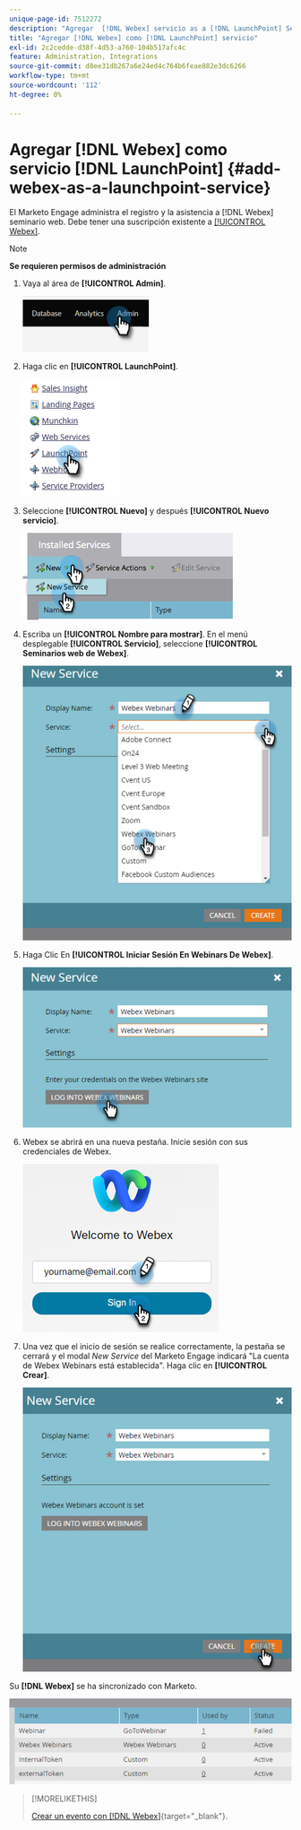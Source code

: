 ```yaml
---
unique-page-id: 7512272
description: "Agregar  [!DNL Webex] servicio as a [!DNL LaunchPoint] Service - Documentos de Marketo - Documentación del producto"
title: "Agregar [!DNL Webex] como [!DNL LaunchPoint] servicio"
exl-id: 2c2cedde-d38f-4d53-a760-104b517afc4c
feature: Administration, Integrations
source-git-commit: d8ee31db267a6e24ed4c764b6feae882e3dc6266
workflow-type: tm+mt
source-wordcount: '112'
ht-degree: 0%

---
```


# Agregar [!DNL Webex] como servicio [!DNL LaunchPoint] {#add-webex-as-a-launchpoint-service}

El Marketo Engage administra el registro y la asistencia a [!DNL Webex] seminario web. Debe tener una suscripción existente a [[!UICONTROL Webex]](https://www.webex.com/).

>[!NOTE]
>
>**Se requieren permisos de administración**

1. Vaya al área de **[!UICONTROL Admin]**.

   ![](assets/add-webex-as-a-launchpoint-service-1.png)

1. Haga clic en **[!UICONTROL LaunchPoint]**.

   ![](assets/add-webex-as-a-launchpoint-service-2.png)

1. Seleccione **[!UICONTROL Nuevo]** y después **[!UICONTROL Nuevo servicio]**.

   ![](assets/add-webex-as-a-launchpoint-service-3.png)

1. Escriba un **[!UICONTROL Nombre para mostrar]**. En el menú desplegable **[!UICONTROL Servicio]**, seleccione **[!UICONTROL Seminarios web de Webex]**.

   ![](assets/add-webex-as-a-launchpoint-service-4.png)

1. Haga Clic En **[!UICONTROL Iniciar Sesión En Webinars De Webex]**.

   ![](assets/add-webex-as-a-launchpoint-service-5.png)

1. Webex se abrirá en una nueva pestaña. Inicie sesión con sus credenciales de Webex.

   ![](assets/add-webex-as-a-launchpoint-service-6.png)

1. Una vez que el inicio de sesión se realice correctamente, la pestaña se cerrará y el modal _New Service_ del Marketo Engage indicará &quot;La cuenta de Webex Webinars está establecida&quot;. Haga clic en **[!UICONTROL Crear]**.

   ![](assets/add-webex-as-a-launchpoint-service-7.png)

Su **[!DNL Webex]** se ha sincronizado con Marketo.

![](assets/add-webex-as-a-launchpoint-service-8.png)

>[!MORELIKETHIS]
>
>[Crear un evento con [!DNL Webex]](/help/marketo/product-docs/demand-generation/events/create-an-event/create-an-event-with-webex.md){target="_blank"}.
